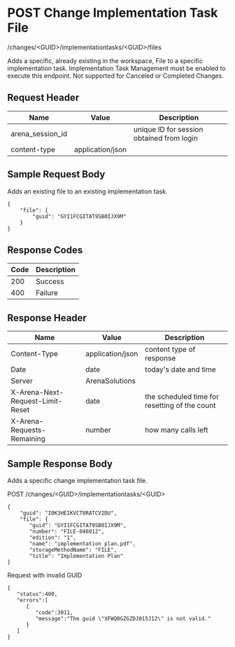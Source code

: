 # POST Change Implementation Task File
/changes/&lt;GUID&gt;/implementationtasks/&lt;GUID&gt;/files

Adds a specific, already existing in the workspace, File to a specific implementation task. Implementation Task Management must be enabled to execute this endpoint. Not supported for Canceled or Completed Changes.

## Request Header

| Name  | Value  | Description  |
|  --- |  --- |  --- | 
| arena_session_id  |   | unique ID for session obtained from login  |
| content-type  | application/json  |   |

## Sample Request Body
Adds an existing file to an existing implementation task.

```
{
    "file": {
        "guid": "GYI1FCGITAT9SB0IJX9M"
    }
}
```
## Response Codes

| Code  | Description  |
|  --- |  --- | 
| 200  | Success  |
| 400  | Failure  |

## Response Header

| Name  | Value  | Description  |
|  --- |  --- |  --- | 
| Content-Type  | application/json  | content type of response  |
| Date  | date  | today's date and time  |
| Server  | ArenaSolutions  |   |
| X-Arena-Next-Request-Limit-Reset   | date  | the scheduled time for resetting of the count  |
| X-Arena-Requests-Remaining   | number  | how many calls left  |

## Sample Response Body
Adds a specific change implementation task file.

POST /changes/&lt;GUID&gt;/implementationtasks/&lt;GUID&gt;

```
{
    "guid": "I0K3HEIKVCT8RATCV2DU",
    "file": {
       "guid": "GYI1FCGITAT9SB0IJX9M",
       "number": "FILE-046012",
       "edition": "1",
       "name": "implementation plan.pdf",
       "storageMethodName": "FILE",
       "title": "Implementation Plan"
}
```
Request with invalid GUID

```
{  
   "status":400,
   "errors":[  
      {  
         "code":3011,
         "message":"The guid \"XFWQ0GZGZDJ015J12\" is not valid."
      }
   ]
}
```
